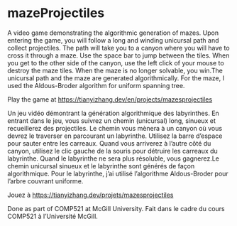 # mazeProjectiles

A video game demonstrating the algorithmic generation of mazes. Upon entering the game, you will follow a long and winding unicursal path and collect projectiles. The path will take you to a canyon where you will have to cross it through a maze. Use the space bar to jump between the tiles. When you get to the other side of the canyon, use the left click of your mouse to destroy the maze tiles. When the maze is no longer solvable, you win.The unicursal path and the maze are generated algorithmically. For the maze, I used the Aldous-Broder algorithm for uniform spanning tree.

Play the game at https://tianyizhang.dev/en/projects/mazesprojectiles



Un jeu vidéo démontrant la génération algorithmique des labyrinthes. En entrant dans le jeu, vous suivrez un chemin (unicursal) long, sinueux et recueillerez des projectiles. Le chemin vous mènera à un canyon où vous devrez le traverser en parcourant un labyrinthe. Utilisez la barre d’espace pour sauter entre les carreaux. Quand vous arriverez à l’autre côté du canyon, utilisez le clic gauche de la souris pour détruire les carreaux du labyrinthe. Quand le labyrinthe ne sera plus résoluble, vous gagnerez.Le chemin unicursal sinueux et le labyrinthe sont générés de façon algorithmique. Pour le labyrinthe, j’ai utilisé l’algorithme Aldous-Broder pour l’arbre couvrant uniforme.

Jouez à https://tianyizhang.dev/projets/mazesprojectiles

Done as part of COMP521 at McGill University.
Fait dans le cadre du cours COMP521 à l’Université McGill.

